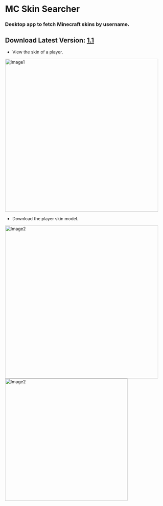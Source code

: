 # MC Skin Searcher
### Desktop app to fetch Minecraft skins by username.
## Download Latest Version: <a href="https://github.com/M1nordragon/MC-Skin-Searcher/releases/tag/1.1" target="_blank">1.1</a>

* View the skin of a player.
<img src="https://user-images.githubusercontent.com/67448347/213942875-f834089d-c970-44f3-ba1c-a61e36a4a50c.png" alt="Image1" width="500px"/>
<br>

* Download the player skin model.
<img src="https://user-images.githubusercontent.com/67448347/213943057-cba38d30-acf4-4acf-b3f2-45948ea754f1.png" alt="Image2" width="500px"/>
<img src="https://user-images.githubusercontent.com/67448347/213943229-933d047a-354e-4533-bb02-091f9eb0c9fd.png" alt="Image2" width="400px"/>
